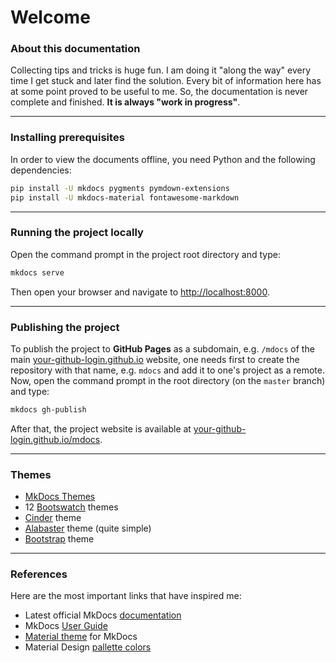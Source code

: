 # Welcome

### About this documentation

Collecting tips and tricks is huge fun. I am doing it "along the way" every time I get stuck and later find the solution. Every bit of information here has at some point proved to be useful to me. So, the documentation is never complete and finished. __It is always "work in progress"__.

---

### Installing prerequisites

In order to view the documents offline, you need Python and the following dependencies:

```bash
pip install -U mkdocs pygments pymdown-extensions
pip install -U mkdocs-material fontawesome-markdown
```

---

### Running the project locally

Open the command prompt in the project root directory and type:

```bash
mkdocs serve
```

Then open your browser and navigate to [http://localhost:8000](http://localhost:8000/).

---

### Publishing the project

To publish the project to __GitHub Pages__ as a subdomain, e.g. `/mdocs` of the main [your-github-login.github.io](your-github-login.github.io) website, one needs first to create the repository with that name, e.g. `mdocs` and add it to one's project as a remote. Now, open the command prompt in the root directory (on the `master` branch) and type:

```bash
mkdocs gh-publish
```

After that, the project website is available at [your-github-login.github.io/mdocs](your-github-login.github.io/mdocs).

---

### Themes

* [MkDocs Themes](https://github.com/mkdocs/mkdocs/wiki/MkDocs-Themes)
* 12 [Bootswatch](http://mkdocs.github.io/mkdocs-bootswatch/) themes
* [Cinder](http://sourcefoundry.org/cinder/) theme
* [Alabaster](https://github.com/iamale/mkdocs-alabaster) theme (quite simple)
* [Bootstrap](https://github.com/mkdocs/mkdocs-bootstrap) theme

---

### References

Here are the most important links that have inspired me:

* Latest official MkDocs [documentation](http://mkdocs.readthedocs.io/en/latest/)
* MkDocs [User Guide](http://www.mkdocs.org/user-guide/writing-your-docs/)
* [Material theme](http://squidfunk.github.io/mkdocs-material/) for MkDocs
* Material Design [pallette colors](https://www.materialui.co/colors)

